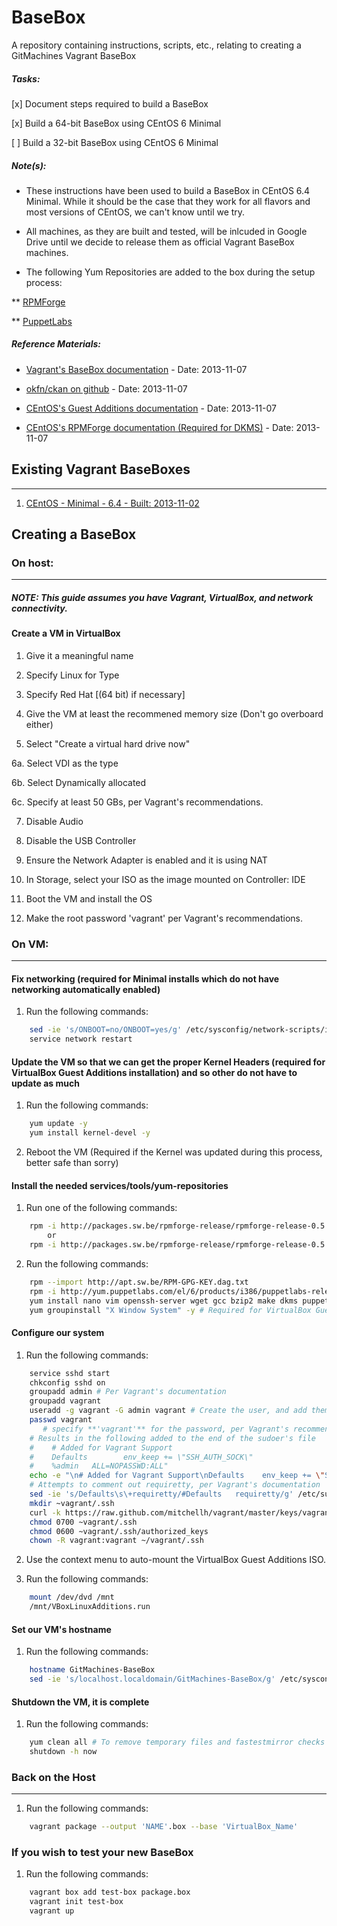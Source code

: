 # BaseBox

A repository containing instructions, scripts, etc., relating to creating a GitMachines Vagrant BaseBox

##### Tasks:

[x] Document steps required to build a BaseBox

[x] Build a 64-bit BaseBox using CEntOS 6 Minimal

[ ] Build a 32-bit BaseBox using CEntOS 6 Minimal

##### Note(s):

* These instructions have been used to build a BaseBox in CEntOS 6.4 Minimal. While it should be the case that they work for all flavors and most versions of CEntOS, we can't know until we try.

* All machines, as they are built and tested, will be inlcuded in Google Drive until we decide to release them as official Vagrant BaseBox machines.

* The following Yum Repositories are added to the box during the setup process:

** [RPMForge](http://repoforge.org/)

** [PuppetLabs](http://puppetlabs.com/)

##### Reference Materials:

* [Vagrant's BaseBox documentation](http://docs-v1.vagrantup.com/v1/docs/base_boxes.html) - Date: 2013-11-07
 
* [okfn/ckan on github](https://github.com/okfn/ckan/wiki/How-to-Create-a-CentOS-Vagrant-Base-Box) - Date: 2013-11-07

* [CEntOS's Guest Additions documentation](http://wiki.centos.org/HowTos/Virtualization/VirtualBox/CentOSguest) - Date: 2013-11-07

* [CEntOS's RPMForge documentation (Required for DKMS)](http://wiki.centos.org/AdditionalResources/Repositories/RPMForge) - Date: 2013-11-07

## Existing Vagrant BaseBoxes
---

1. [CEntOS - Minimal - 6.4 - Built: 2013-11-02](https://drive.google.com/a/gitmachines.com/file/d/0BzWZ9l36IG9hM2t5Wkw1R01xTTA/edit?usp=sharing)

## Creating a BaseBox

### On host:
---

##### NOTE: This guide assumes you have Vagrant, VirtualBox, and network connectivity.

#### Create a VM in VirtualBox
1.   Give it a meaningful name

2.   Specify Linux for Type

3.   Specify Red Hat [(64 bit) if necessary] 

4.   Give the VM at least the recommened memory size (Don't go overboard either)

5.   Select "Create a virtual hard drive now"

   6a.   Select VDI as the type

   6b.   Select Dynamically allocated

   6c.   Specify at least 50 GBs, per Vagrant's recommendations.

7.   Disable Audio

8.   Disable the USB Controller

9.   Ensure the Network Adapter is enabled and it is using NAT

10.  In Storage, select your ISO as the image mounted on Controller: IDE

11.  Boot the VM and install the OS

12.  Make the root password 'vagrant' per Vagrant's recommendations.

### On VM:
---

#### Fix networking (required for Minimal installs which do not have networking automatically enabled)

1.   Run the following commands:

```bash
	sed -ie 's/ONBOOT=no/ONBOOT=yes/g' /etc/sysconfig/network-scripts/ifcfg-eth0
	service network restart
```

#### Update the VM so that we can get the proper Kernel Headers (required for VirtualBox Guest Additions installation) and so other do not have to update as much

1.  Run the following commands:

```bash
	yum update -y
	yum install kernel-devel -y
```

2.  Reboot the VM (Required if the Kernel was updated during this process, better safe than sorry)

#### Install the needed services/tools/yum-repositories

1.  Run one of the following commands:

```bash
	rpm -i http://packages.sw.be/rpmforge-release/rpmforge-release-0.5.2-2.el6.rf.i686.rpm -y
		or
	rpm -i http://packages.sw.be/rpmforge-release/rpmforge-release-0.5.2-2.el6.rf.x86_64.rpm -y
```

2.  Run the following commands:

```bash
	rpm --import http://apt.sw.be/RPM-GPG-KEY.dag.txt
	rpm -i http://yum.puppetlabs.com/el/6/products/i386/puppetlabs-release-6-7.noarch.rpm
	yum install nano vim openssh-server wget gcc bzip2 make dkms puppet -y
	yum groupinstall "X Window System" -y # Required for VirtualBox Guest Additions, sadly
```

#### Configure our system

1.  Run the following commands:

```bash
	service sshd start
	chkconfig sshd on
	groupadd admin # Per Vagrant's documentation
	groupadd vagrant 
	useradd -g vagrant -G admin vagrant # Create the user, and add them to both groups
	passwd vagrant
	   # specify **'vagrant'** for the password, per Vagrant's recommendations.
	# Results in the following added to the end of the sudoer's file
	#    # Added for Vagrant Support
	#    Defaults        env_keep += \"SSH_AUTH_SOCK\"
	#    %admin   ALL=NOPASSWD:ALL"
	echo -e "\n# Added for Vagrant Support\nDefaults	env_keep += \"SSH_AUTH_SOCK\"\n%admin   ALL=NOPASSWD:ALL" >> /etc/sudoers
	# Attempts to comment out requiretty, per Vagrant's documentation
	sed -ie 's/Defaults\s\+requiretty/#Defaults   requiretty/g' /etc/sudoers
	mkdir ~vagrant/.ssh
	curl -k https://raw.github.com/mitchellh/vagrant/master/keys/vagrant.pub > ~vagrant/.ssh/authorized_keys
	chmod 0700 ~vagrant/.ssh
	chmod 0600 ~vagrant/.ssh/authorized_keys
	chown -R vagrant:vagrant ~/vagrant/.ssh
```

2.   Use the context menu to auto-mount the VirtualBox Guest Additions ISO.

3.   Run the following commands:

```bash
	mount /dev/dvd /mnt
	/mnt/VBoxLinuxAdditions.run
```

#### Set our VM's hostname

1. Run the following commands:

```bash
	hostname GitMachines-BaseBox
	sed -ie 's/localhost.localdomain/GitMachines-BaseBox/g' /etc/sysconfig/network
```

#### Shutdown the VM, it is complete
1. Run the following commands:

```bash
	yum clean all # To remove temporary files and fastestmirror checks
	shutdown -h now
```

### Back on the Host
---

1. Run the following commands:

```bash
	vagrant package --output 'NAME'.box --base 'VirtualBox_Name'
```

### If you wish to test your new BaseBox

1. Run the following commands:

```bash
	vagrant box add test-box package.box 
	vagrant init test-box
	vagrant up
```
